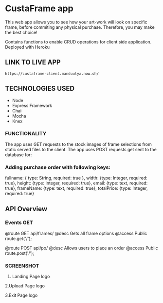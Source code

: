 # CustaFrame app

This web app allows you to see how your art-work will look on specific frame, before commiting any physical purchase. Therefore, you may make the best choice!

Contains functions to enable CRUD operations for client side application. Deployed with Heroku

## LINK TO LIVE APP

```
https://custaframe-client.manduulya.now.sh/
```

## TECHNOLOGIES USED

- Node
- Express Framework
- Chai
- Mocha
- Knex

### FUNCTIONALITY

The app uses GET requests to the stock images of frame selections from static served files to the client.
The app uses POST requests get sent to the database for:

### Adding purchase order with following keys:

fullname: { type: String, required: true },
width: {type: Integer, required: true},
height: {type: Integer, required: true},
email: {type: text, required: true},
frameName: {type: text, required: true},
totalPrice: {type: Integer, required: true}

## API Overview

### Events GET

@route GET api/frames/ @desc Gets all frame options @access Public
route.get('/');

@route POST api/po/ @desc Allows users to place an order @access Public
route.post('/');

### SCREENSHOT

1. Landing Page
   logo

2.Upload Page
logo

3.Exit Page
logo
